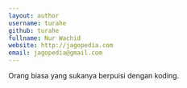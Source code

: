 ```yaml
---
layout: author
username: turahe
github: turahe
fullname: Nur Wachid
website: http://jagopedia.com
email: jagopedia@gmail.com
---
```


Orang biasa yang sukanya berpuisi dengan koding.
